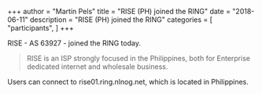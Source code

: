 +++
author = "Martin Pels"
title = "RISE (PH) joined the RING"
date = "2018-06-11"
description = "RISE (PH) joined the RING"
categories = [
    "participants",
]
+++

RISE - AS 63927 - joined the RING today.

> RISE is an ISP strongly focused in the Philippines, both for Enterprise dedicated internet and wholesale business.

Users can connect to rise01.ring.nlnog.net, which is located in Philippines.

